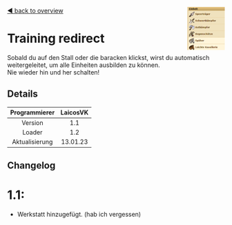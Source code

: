 [◀️ back to overview](https://github.com/laicosvk/DSS#Downloads "back to overview")
<img align="right" height="100" src="picture.PNG"/>

# Training redirect
Sobald du auf den Stall oder die baracken klickst, wirst du automatisch weitergeleitet, um alle Einheiten ausbilden zu können.</br>
Nie wieder hin und her schalten!

## Details

| Programmierer | LaicosVK |
| :---: | :---: |
| Version | 1.1 |
| Loader | 1.2 |
| Aktualisierung | 13.01.23 |

## Changelog

# 1.1:
- Werkstatt hinzugefügt. (hab ich vergessen)
